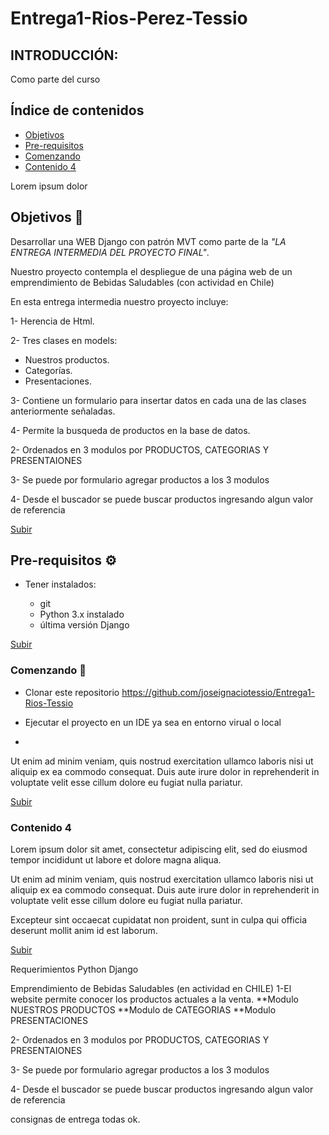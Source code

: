 
<a name="top"></a>
# Entrega1-Rios-Perez-Tessio

## INTRODUCCIÓN:

Como parte del curso 
 
## Índice de contenidos
* [Objetivos](#item1)
* [Pre-requisitos](#item2)
* [Comenzando](#item3)
* [Contenido 4](#item4)
 
Lorem ipsum dolor
 
<a name="item1"></a>
## Objetivos :dart:
 
Desarrollar una WEB Django con patrón MVT como parte de la *"LA ENTREGA INTERMEDIA DEL PROYECTO FINAL"*.         


Nuestro proyecto contempla el despliegue de una página web de un emprendimiento de Bebidas Saludables (con actividad en Chile)

En esta entrega intermedia nuestro proyecto incluye:

1- Herencia de Html.

2- Tres clases en models:

- Nuestros productos.
- Categorías.
- Presentaciones.

3- Contiene un formulario para insertar datos en cada una de las clases
anteriormente señaladas.

4- Permite la busqueda de productos en la base de datos.
    




2- Ordenados en 3 modulos por PRODUCTOS, CATEGORIAS Y PRESENTAIONES

3- Se puede por formulario agregar productos a los 3 modulos 

4- Desde el buscador se puede buscar productos ingresando algun valor de referencia



 
[Subir](#top)
 
<a name="item2"></a>
## Pre-requisitos ⚙️

- Tener instalados:

  - git
  - Python 3.x instalado
  - última versión Django
 
 
[Subir](#top)
 
<a name="item3"></a>
### Comenzando 🚀

- Clonar este repositorio https://github.com/joseignaciotessio/Entrega1-Rios-Tessio
- Ejecutar el proyecto en un IDE ya sea en entorno virual o local

- 
 

 
Ut enim ad minim veniam, quis nostrud exercitation ullamco laboris nisi ut aliquip ex ea commodo consequat. Duis aute irure dolor in reprehenderit in voluptate velit esse cillum dolore eu fugiat nulla pariatur.
 
[Subir](#top)
 
<a name="item4"></a>
### Contenido 4
 
Lorem ipsum dolor sit amet, consectetur adipiscing elit, sed do eiusmod tempor incididunt ut labore et dolore magna aliqua.
 
Ut enim ad minim veniam, quis nostrud exercitation ullamco laboris nisi ut aliquip ex ea commodo consequat. Duis aute irure dolor in reprehenderit in voluptate velit esse cillum dolore eu fugiat nulla pariatur.
 
Excepteur sint occaecat cupidatat non proident, sunt in culpa qui officia deserunt mollit anim id est laborum.
 
[Subir](#top)






















Requerimientos
Python 
Django 

Emprendimiento de Bebidas Saludables (en actividad en CHILE)
1-El website permite conocer los productos actuales a la venta. 
**Modulo NUESTROS PRODUCTOS 
**Modulo de CATEGORIAS
**Modulo PRESENTACIONES

2- Ordenados en 3 modulos por PRODUCTOS, CATEGORIAS Y PRESENTAIONES

3- Se puede por formulario agregar productos a los 3 modulos 

4- Desde el buscador se puede buscar productos ingresando algun valor de referencia

consignas de entrega todas ok.
